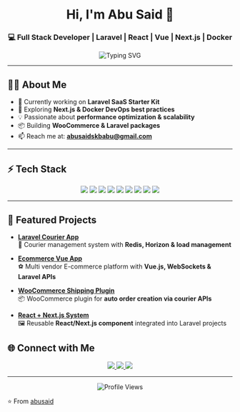 <!-- Stylish GitHub Profile README -->

<h1 align="center">Hi, I'm Abu Said 👋</h1>
<h3 align="center">💻 Full Stack Developer | Laravel | React | Vue | Next.js | Docker</h3>

<p align="center">
  <img src="https://readme-typing-svg.herokuapp.com?font=Fira+Code&pause=1000&color=FF2D20&center=true&width=500&lines=Building+scalable+web+apps;Passionate+about+clean+code;Open+source+contributor;Always+learning+new+tech" alt="Typing SVG" />
</p>

---

## 👨‍💻 About Me  
- 🔭 Currently working on **Laravel SaaS Starter Kit**  
- 🌱 Exploring **Next.js & Docker DevOps best practices**  
- 💡 Passionate about **performance optimization & scalability**  
- 📦 Building **WooCommerce & Laravel packages**  
- 📫 Reach me at: **abusaidskbabu@gmail.com**  

---

## ⚡ Tech Stack  

<p align="center">
  <img src="https://img.shields.io/badge/Laravel-FF2D20?style=for-the-badge&logo=laravel&logoColor=white" />
  <img src="https://img.shields.io/badge/Vue.js-35495E?style=for-the-badge&logo=vuedotjs&logoColor=4FC08D" />
  <img src="https://img.shields.io/badge/React-20232A?style=for-the-badge&logo=react&logoColor=61DAFB" />
  <img src="https://img.shields.io/badge/Next.js-000000?style=for-the-badge&logo=nextdotjs&logoColor=white" />
  <img src="https://img.shields.io/badge/Node.js-43853D?style=for-the-badge&logo=node.js&logoColor=white" />
  <img src="https://img.shields.io/badge/Docker-2496ED?style=for-the-badge&logo=docker&logoColor=white" />
  <img src="https://img.shields.io/badge/MySQL-005C84?style=for-the-badge&logo=mysql&logoColor=white" />
  <img src="https://img.shields.io/badge/Redis-DC382D?style=for-the-badge&logo=redis&logoColor=white" />
  <img src="https://img.shields.io/badge/Tailwind_CSS-38B2AC?style=for-the-badge&logo=tailwind-css&logoColor=white" />
</p>

---

## 🚀 Featured Projects  

- [**Laravel Courier App**](https://github.com/abusaidskbabu/XCourier)  
  📝 Courier management system with **Redis, Horizon & load management**  

- [**Ecommerce Vue App**](https://github.com/abusaidskbabu/mabiY-shop)  
  ⚽ Multi vendor E-commerce platform with **Vue.js, WebSockets & Laravel APIs**  

- [**WooCommerce Shipping Plugin**](https://github.com/abusaidskbabu/woo-shipping)  
  📦 WooCommerce plugin for **auto order creation via courier APIs**  

- [**React + Next.js System**](https://github.com/abusaidskbabu/next-js-carc-booking)  
  🖼️ Reusable **React/Next.js component** integrated into Laravel projects  


## 🌐 Connect with Me  

<p align="center">
  <a href="https://linkedin.com/in/abusaid-sheikh-108a622b0">
    <img src="https://img.shields.io/badge/LinkedIn-blue?style=for-the-badge&logo=linkedin" />
  </a>
  <a href="https://abusaid.dev">
    <img src="https://img.shields.io/badge/Portfolio-000?style=for-the-badge&logo=vercel" />
  </a>
  <a href="https://twitter.com/abusaid">
    <img src="https://img.shields.io/badge/Twitter-1DA1F2?style=for-the-badge&logo=twitter&logoColor=white" />
  </a>
</p>

---

<p align="center">
  <img src="https://komarev.com/ghpvc/?username=abusaid&style=for-the-badge&color=blue" alt="Profile Views" />
</p>

⭐️ From [abusaid](https://github.com/abusaidskbabu)
